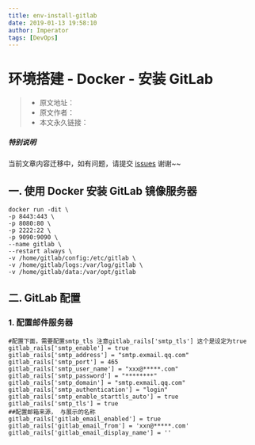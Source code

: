 ```yaml
---
title: env-install-gitlab
date: 2019-01-13 19:58:10
author: Imperator
tags: [DevOps]
---
```


#  环境搭建 - Docker - 安装 GitLab

> * 原文地址：[]()
> * 原文作者：[]()
> * 本文永久链接：[]()

##### **特别说明**

当前文章内容迁移中，如有问题，请提交 [issues](https://github.com/Starrier/starrier.github.io/issues) 谢谢~~

## 一. 使用 Docker 安装 GitLab 镜像服务器

```shell script
docker run -dit \
-p 8443:443 \
-p 8080:80 \
-p 2222:22 \
-p 9090:9090 \
--name gitlab \
--restart always \
-v /home/gitlab/config:/etc/gitlab \
-v /home/gitlab/logs:/var/log/gitlab \
-v /home/gitlab/data:/var/opt/gitlab 
```

## 二. GitLab 配置

### 1. 配置邮件服务器

```shell
#配置下面，需要配置smtp_tls 注意gitlab_rails['smtp_tls'] 这个是设定为true
gitlab_rails['smtp_enable'] = true
gitlab_rails['smtp_address'] = "smtp.exmail.qq.com"
gitlab_rails['smtp_port'] = 465
gitlab_rails['smtp_user_name'] = "xxx@*****.com"
gitlab_rails['smtp_password'] = "********"
gitlab_rails['smtp_domain'] = "smtp.exmail.qq.com"
gitlab_rails['smtp_authentication'] = "login"
gitlab_rails['smtp_enable_starttls_auto'] = true
gitlab_rails['smtp_tls'] = true
##配置邮箱来源， 与展示的名称
gitlab_rails['gitlab_email_enabled'] = true
gitlab_rails['gitlab_email_from'] = 'xxn@*****.com'
gitlab_rails['gitlab_email_display_name'] = ''
```
